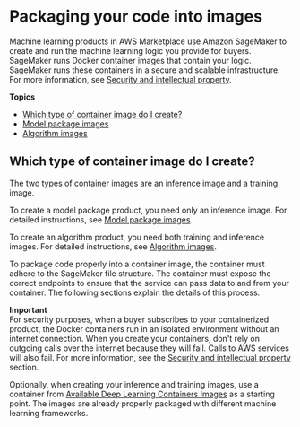 # Packaging your code into images<a name="ml-packaging-your-code-into-images"></a>

Machine learning products in AWS Marketplace use Amazon SageMaker to create and run the machine learning logic you provide for buyers\. SageMaker runs Docker container images that contain your logic\. SageMaker runs these containers in a secure and scalable infrastructure\. For more information, see [ Security and intellectual property](ml-security-and-intellectual-property.md)\.

**Topics**
+ [Which type of container image do I create?](#ml-which-type-of-container-image-do-i-create)
+ [Model package images](ml-model-package-images.md)
+ [Algorithm images](ml-algorithm-images.md)

## Which type of container image do I create?<a name="ml-which-type-of-container-image-do-i-create"></a>

 The two types of container images are an inference image and a training image\. 

 To create a model package product, you need only an inference image\. For detailed instructions, see [Model package images](ml-model-package-images.md)\. 

 To create an algorithm product, you need both training and inference images\. For detailed instructions, see [Algorithm images](ml-algorithm-images.md)\. 

 To package code properly into a container image, the container must adhere to the SageMaker file structure\. The container must expose the correct endpoints to ensure that the service can pass data to and from your container\. The following sections explain the details of this process\. 

**Important**  
 For security purposes, when a buyer subscribes to your containerized product, the Docker containers run in an isolated environment without an internet connection\. When you create your containers, don't rely on outgoing calls over the internet because they will fail\. Calls to AWS services will also fail\. For more information, see the [ Security and intellectual property](ml-security-and-intellectual-property.md) section\. 

 Optionally, when creating your inference and training images, use a container from [Available Deep Learning Containers Images](http://aws.amazon.com/releasenotes/available-deep-learning-containers-images/) as a starting point\. The images are already properly packaged with different machine learning frameworks\. 